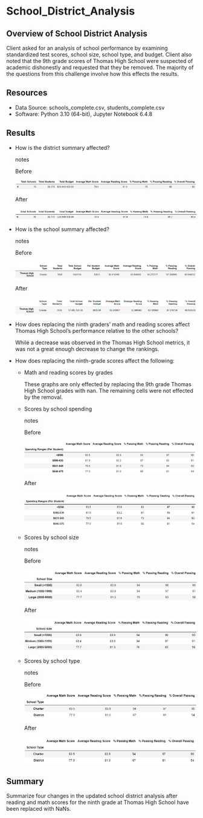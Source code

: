 # School_District_Analysis

## Overview of School District Analysis
Client asked for an analysis of school performance by examining standardized test scores, school size, school type, and budget. Client also noted that the 9th grade scores of Thomas High School were suspected of academic dishonestly and requested that they be removed. The majority of the questions from this challenge involve how this effects the results.
## Resources
- Data Source: schools_complete.csv, students_complete.csv
- Software: Python 3.10 (64-bit), Jupyter Notebook 6.4.8

## Results

- How is the district summary affected?
  
  notes
  
  Before
  
  ![district_summary_before.png](https://github.com/justinkirk8/School_District_Analysis/blob/main/Resources/district_summary_before.png)
  
  After
  
  ![district_summary_after.png](https://github.com/justinkirk8/School_District_Analysis/blob/main/Resources/district_summary_after.png)
  
- How is the school summary affected?
  
  notes
  
  Before
  
  ![school_summary_before.png](https://github.com/justinkirk8/School_District_Analysis/blob/main/Resources/school_summary_before.png)
  
  After
  
  ![school_summary_after.png](https://github.com/justinkirk8/School_District_Analysis/blob/main/Resources/school_summary_after.png)
  
- How does replacing the ninth graders’ math and reading scores affect Thomas High School’s performance relative to the other schools?
  
  While a decrease was observed in the Thomas High School metrics, it was not a great enough decrease to change the rankings.
  
- How does replacing the ninth-grade scores affect the following:
  - Math and reading scores by grades
      
    These graphs are only effected by replacing the 9th grade Thomas High School grades with nan. The remaining cells were not effected by the removal.
  
  - Scores by school spending
      
    notes
  
    Before
  
    ![budget_score_before.png](https://github.com/justinkirk8/School_District_Analysis/blob/main/Resources/budget_score_before.png)
  
    After
  
    ![budget_score_after.png](https://github.com/justinkirk8/School_District_Analysis/blob/main/Resources/budget_score_after.png)
  
  - Scores by school size
      
    notes
  
    Before
  
    ![size_score_before.png](https://github.com/justinkirk8/School_District_Analysis/blob/main/Resources/size_score_before.png)
  
    After
  
    ![size_score_after.png](https://github.com/justinkirk8/School_District_Analysis/blob/main/Resources/size_score_after.png)
  
  - Scores by school type
      
    notes
  
    Before
  
    ![type_score_before.png](https://github.com/justinkirk8/School_District_Analysis/blob/main/Resources/type_score_before.png)
  
    After
  
    ![type_score_after.png](https://github.com/justinkirk8/School_District_Analysis/blob/main/Resources/type_score_after.png)
  

## Summary
Summarize four changes in the updated school district analysis after reading and math scores for the ninth grade at Thomas High School have been replaced with NaNs.


